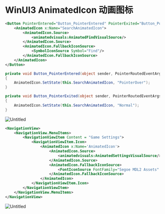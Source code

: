 # WinUI3 AnimatedIcon 动画图标

```xml
<Button PointerEntered="Button_PointerEntered" PointerExited="Button_PointerExited" Width="75">
    <AnimatedIcon x:Name="SearchAnimatedIcon">
        <AnimatedIcon.Source>
            <animatedvisuals:AnimatedFindVisualSource/>
        </AnimatedIcon.Source>
        <AnimatedIcon.FallbackIconSource>
            <SymbolIconSource Symbol="Find"/>
        </AnimatedIcon.FallbackIconSource>
    </AnimatedIcon>
</Button>
```

```csharp
private void Button_PointerEntered(object sender, PointerRoutedEventArgs e)
{
    AnimatedIcon.SetState(this.SearchAnimatedIcon, "PointerOver");
}

private void Button_PointerExited(object sender, PointerRoutedEventArgs e)
{
    AnimatedIcon.SetState(this.SearchAnimatedIcon, "Normal");
}
```

![Untitled](WinUI3%20AnimatedIcon%20%E5%8A%A8%E7%94%BB%E5%9B%BE%E6%A0%87%20abcaa4f863ff4bd68745b58f185e19ca/Untitled.png)

```xml
<NavigationView>
    <NavigationView.MenuItems>
        <NavigationViewItem Content = "Game Settings">
            <NavigationViewItem.Icon>
                <AnimatedIcon x:Name='AnimatedIcon'>
                    <AnimatedIcon.Source>
                        <animatedvisuals:AnimatedSettingsVisualSource/>
                    </AnimatedIcon.Source>
                    <AnimatedIcon.FallbackIconSource>
                        <FontIconSource FontFamily="Segoe MDL2 Assets" Glyph="&#xE713;"/>
                    </AnimatedIcon.FallbackIconSource>
                </AnimatedIcon>
            </NavigationViewItem.Icon>
        </NavigationViewItem>
    </NavigationView.MenuItems>
</NavigationView>

```

![Untitled](WinUI3%20AnimatedIcon%20%E5%8A%A8%E7%94%BB%E5%9B%BE%E6%A0%87%20abcaa4f863ff4bd68745b58f185e19ca/Untitled%201.png)
